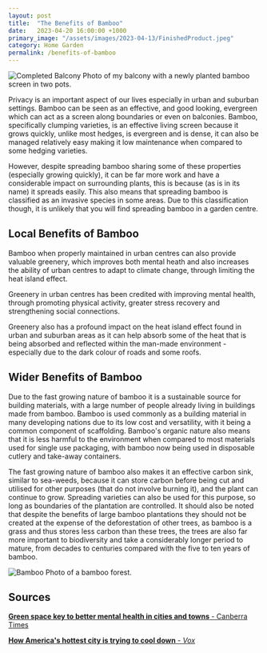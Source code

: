 ```yaml
---
layout: post
title:  "The Benefits of Bamboo"
date:   2023-04-20 16:00:00 +1000
primary_image: "/assets/images/2023-04-13/FinishedProduct.jpeg"
category: Home Garden
permalink: /benefits-of-bamboo
---
```


![Completed Balcony](/assets/images/2023-04-13/FinishedProduct.jpeg)
<span class="caption">Photo of my balcony with a newly planted bamboo screen in two pots.</span>

Privacy is an important aspect of our lives especially in urban and suburban settings. Bamboo can be seen as an effective, and good looking, evergreen which can act as a screen along boundaries or even on balconies. Bamboo, specifically clumping varieties, is an effective living screen because it grows quickly, unlike most hedges, is evergreen and is dense, it can also be managed relatively easy making it low maintenance when compared to some hedging varieties. 

However, despite spreading bamboo sharing some of these properties (especially growing quickly), it can be far more work and have a considerable impact on surrounding plants, this is because (as is in its name) it spreads easily. This also means that spreading bamboo is classified as an invasive species in some areas. Due to this classification though, it is unlikely that you will find spreading bamboo in a garden centre.

## Local Benefits of Bamboo

Bamboo when properly maintained in urban centres can also provide valuable greenery, which improves both mental heath and also increases the ability of urban centres to adapt to climate change, through limiting the heat island effect. 

Greenery in urban centres has been credited with improving mental health, through promoting physical activity, greater stress recovery and strengthening social connections.

Greenery also has a profound impact on the heat island effect found in urban and suburban areas as it can help absorb some of the heat that is being absorbed and reflected within the man-made environment - especially due to the dark colour of roads and some roofs.


## Wider Benefits of Bamboo

Due to the fast growing nature of bamboo it is a sustainable source for building materials, with a large number of people already living in buildings made from bamboo. Bamboo is used commonly as a building material in many developing nations due to its low cost and versatility, with it being a common component of scaffolding. Bamboo's organic nature also means that it is less harmful to the environment when compared to most materials used for single use packaging, with bamboo now being used in disposable cutlery and take-away containers. 

The fast growing nature of bamboo also makes it an effective carbon sink, similar to sea-weeds, because it can store carbon before being cut and utilised for other purposes (that do not involve burning it), and the plant can continue to grow. Spreading varieties can also be used for this purpose, so long as boundaries of the plantation are controlled. It should also be noted that despite the benefits of large bamboo plantations they should not be created at the expense of the deforestation of other trees, as bamboo is a grass and thus stores less carbon than these trees, the trees are also far more important to biodiversity and take a considerably longer period to mature, from decades to centuries compared with the five to ten years of bamboo.

![Bamboo](https://images.unsplash.com/photo-1440342359743-84fcb8c21f21?ixlib=rb-4.0.3&ixid=MnwxMjA3fDB8MHxwaG90by1wYWdlfHx8fGVufDB8fHx8&auto=format&fit=crop&w=2670&q=80)
<span class="caption">Photo of a bamboo forest.</span>

## Sources

[<b>Green space key to better mental health in cities and towns</b> - Canberra Times][cbr-times]

[<b>How America's hottest city is trying to cool down</b> - *Vox*][vox]

[vox]: https://www.youtube.com/watch?v=ZQ6fSHr5TJg
[cbr-times]: https://www.canberratimes.com.au/story/7756101/greening-cities-can-prevent-mental-illness

